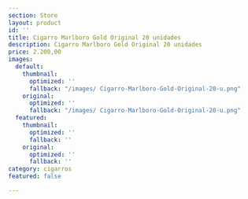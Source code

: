 ```yaml
---
section: Store
layout: product
id: ''
title: Cigarro Marlboro Gold Original 20 unidades
description: Cigarro Marlboro Gold Original 20 unidades
price: 2.200,00
images:
  default:
    thumbnail:
      optimized: ''
      fallback: "/images/ Cigarro-Marlboro-Gold-Original-20-u.png"
    original:
      optimized: ''
      fallback: "/images/ Cigarro-Marlboro-Gold-Original-20-u.png"
  featured:
    thumbnail:
      optimized: ''
      fallback: ''
    original:
      optimized: ''
      fallback: ''
category: cigarros
featured: false

---
```

